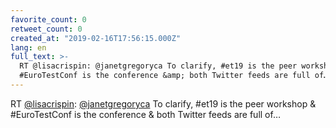 ```yaml
---
favorite_count: 0
retweet_count: 0
created_at: "2019-02-16T17:56:15.000Z"
lang: en
full_text: >-
  RT @lisacrispin: @janetgregoryca To clarify, #et19 is the peer workshop &amp;
  #EuroTestConf is the conference &amp; both Twitter feeds are full of…
---
```


RT [@lisacrispin](https://twitter.com/lisacrispin):
[@janetgregoryca](https://twitter.com/janetgregoryca) To clarify, #et19 is the
peer workshop &amp; #EuroTestConf is the conference &amp; both Twitter feeds are
full of…
